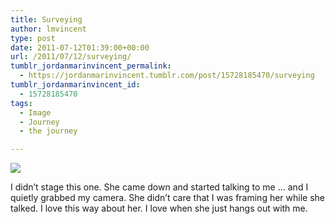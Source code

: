 ```yaml
---
title: Surveying
author: lmvincent
type: post
date: 2011-07-12T01:39:00+00:00
url: /2011/07/12/surveying/
tumblr_jordanmarinvincent_permalink:
  - https://jordanmarinvincent.tumblr.com/post/15728185470/surveying
tumblr_jordanmarinvincent_id:
  - 15728185470
tags:
  - Image
  - Journey
  - the journey

---
```

![][1]

I didn&rsquo;t stage this one. She came down and started talking to me &hellip; and I quietly grabbed my camera. She didn&rsquo;t care that I was framing her while she talked. I love this way about her. I love when she just hangs out with me.

 [1]: https://media.tumblr.com/tumblr_lyvnzr9d6t1r5aaue.jpg